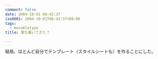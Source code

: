 ```yaml
---
comment: false
date: 2004-10-01 06:42:37
iso8601: 2004-10-01T06:42:37+09:00
tags:
  - movabletype
title: 落ち着いてきた？

---
```


<div class="entry-body">
  <p>結局、ほとんど自分でテンプレート（スタイルシートも）を作ることにした。</p>
</div>
